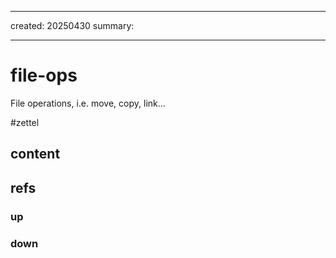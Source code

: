 ___
created: 20250430
summary:
___

# file-ops

File operations, i.e. move, copy, link...

#zettel

## content

## refs

### up

### down